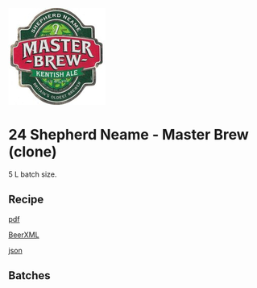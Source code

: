 ![logo](./24_Shepherd_Neame_Master_Brew_clone.jpeg)

# 24 Shepherd Neame - Master Brew (clone)

5 L batch size.

## Recipe

[pdf](./24_Shepherd_Neame_Master_Brew_clone.pdf)

[BeerXML](./24_Shepherd_Neame_Master_Brew_clone.xml)

[json](./24_Shepherd_Neame_Master_Brew_clone.json)

## Batches
